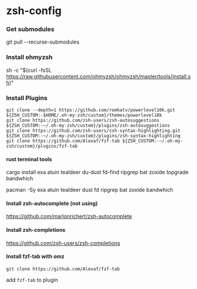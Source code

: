 # zsh-config

### Get submodules
git pull --recurse-submodules

### Install ohmyzsh
sh -c "$(curl -fsSL https://raw.githubusercontent.com/ohmyzsh/ohmyzsh/master/tools/install.sh)"

### Install Plugins
```
git clone --depth=1 https://github.com/romkatv/powerlevel10k.git ${ZSH_CUSTOM:-$HOME/.oh-my-zsh/custom}/themes/powerlevel10k
git clone https://github.com/zsh-users/zsh-autosuggestions ${ZSH_CUSTOM:-~/.oh-my-zsh/custom}/plugins/zsh-autosuggestions
git clone https://github.com/zsh-users/zsh-syntax-highlighting.git ${ZSH_CUSTOM:-~/.oh-my-zsh/custom}/plugins/zsh-syntax-highlighting
git clone https://github.com/Aloxaf/fzf-tab ${ZSH_CUSTOM:-~/.oh-my-zsh/custom}/plugins/fzf-tab

```
#### rust terminal tools
cargo install exa atuin tealdeer du-dust fd-find ripgrep bat zoxide topgrade bandwhich

pacman -Sy exa atuin tealdeer dust fd ripgrep bat zoxide bandwhich

#### Install zsh-autocomplete (not using)
https://github.com/marlonrichert/zsh-autocomplete

#### Install zsh-completions
https://github.com/zsh-users/zsh-completions

#### Install fzf-tab with omz
`git clone https://github.com/Aloxaf/fzf-tab`

add `fzf-tab` to plugin
